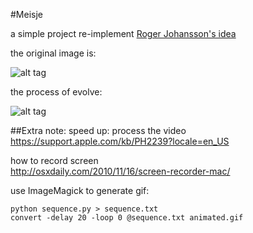 #Meisje

a simple project re-implement [Roger Johansson's idea](http://rogeralsing.com/2008/12/07/genetic-programming-evolution-of-mona-lisa/)

the original image is:

![alt tag](https://raw.githubusercontent.com/zhy0216/Meisjie/master/sample.png)

the process of evolve:

![alt tag](https://raw.githubusercontent.com/zhy0216/Meisjie/master/animated.gif)

##Extra note:
speed up: process the video  
https://support.apple.com/kb/PH2239?locale=en_US

how to record screen  
http://osxdaily.com/2010/11/16/screen-recorder-mac/ 

use ImageMagick to generate gif:

`python sequence.py > sequence.txt`  
`convert -delay 20 -loop 0 @sequence.txt animated.gif`